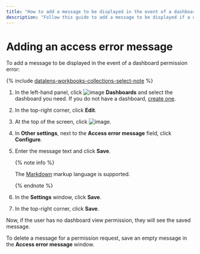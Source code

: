 ```yaml
---
title: "How to add a message to be displayed in the event of a dashboard permission error in {{ datalens-full-name }}"
description: "Follow this guide to add a message to be displayed if a dashboard permission error occurs."
---
```


# Adding an access error message

To add a message to be displayed in the event of a dashboard permission error:


{% include [datalens-workbooks-collections-select-note](../../../_includes/datalens/operations/datalens-workbooks-collections-select-note.md) %}


1. In the left-hand panel, click ![image](../../../_assets/console-icons/layout-cells-large.svg) **Dashboards** and select the dashboard you need. If you do not have a dashboard, [create one](../dashboard/create.md).
1. In the top-right corner, click **Edit**.
1. At the top of the screen, click ![image](../../../_assets/console-icons/gear.svg).
1. In **Other settings**, next to the **Access error message** field, click **Configure**.
1. Enter the message text and click **Save**.

   {% note info %}

   The [Markdown](../../dashboard/markdown.md) markup language is supported.

   {% endnote %}

1. In the **Settings** window, click **Save**.
1. In the top-right corner, click **Save**.

Now, if the user has no dashboard view permission, they will see the saved message.

To delete a message for a permission request, save an empty message in the **Access error message** window.
